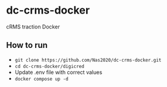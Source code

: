 # dc-crms-docker
cRMS traction Docker

## How to run
- `git clone https://github.com/Nas2020/dc-crms-docker.git`
- `cd dc-crms-docker/digicred`
- Update .env file with correct values
- `docker compose up -d`


